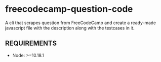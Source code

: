 # freecodecamp-question-code
A cli that scrapes question from FreeCodeCamp and create a ready-made javascript file with the description along with the testcases in it.

## REQUIREMENTS 

- Node: >=10.18.1
